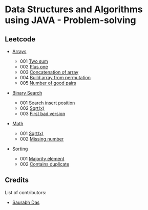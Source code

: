 # Data Structures and Algorithms using JAVA - Problem-solving

## Leetcode

- [Arrays]()
    - 001 [Two sum](https://leetcode.com/problems/two-sum/description/) 
    - 002 [Plus one](https://leetcode.com/problems/plus-one/description/)
    - 003 [Concatenation of array](https://leetcode.com/problems/concatenation-of-array/description/)
    - 004 [Build array from permutation](https://leetcode.com/problems/build-array-from-permutation/description/)
    - 005 [Number of good pairs](https://leetcode.com/problems/number-of-good-pairs/description/)


- [Binary Search]() 
    - 001 [Search insert position](https://leetcode.com/problems/search-insert-position/description/)
    - 002 [Sqrt(x)](https://leetcode.com/problems/sqrtx/description/)
    - 003 [First bad version](https://leetcode.com/problems/first-bad-version/description/)


- [Math]()
    - 001 [Sqrt(x)](https://leetcode.com/problems/sqrtx/description/)
    - 002 [Missing number](https://leetcode.com/problems/missing-number/description/)


- [Sorting]()
  - 001 [Majority element](https://leetcode.com/problems/majority-element/description/)
  - 002 [Contains duplicate](https://leetcode.com/problems/contains-duplicate/description/)

## Credits
List of contributors:
- [Saurabh Das](dsumansaurabh@gmail.com)
